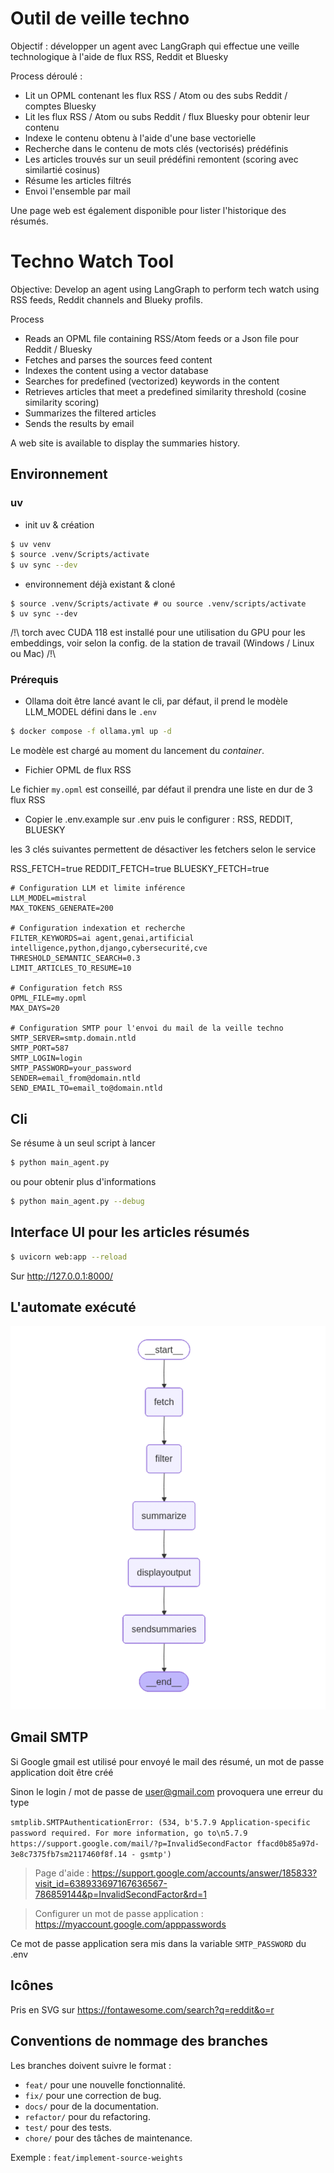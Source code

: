 # Outil de veille techno

Objectif : développer un agent avec LangGraph qui effectue une veille technologique à l'aide de flux RSS, Reddit et Bluesky 


Process déroulé :

- Lit un OPML contenant les flux RSS / Atom ou des subs Reddit / comptes Bluesky
- Lit les flux RSS / Atom ou subs Reddit / flux Bluesky pour obtenir leur contenu
- Indexe le contenu obtenu à l'aide d'une base vectorielle
- Recherche dans le contenu de mots clés (vectorisés) prédéfinis 
- Les articles trouvés sur un seuil prédéfini remontent (scoring avec similartié cosinus)
- Résume les articles filtrés
- Envoi l'ensemble par mail

Une page web est également disponible pour lister l'historique des résumés.

# Techno Watch Tool

Objective: Develop an agent using LangGraph to perform tech watch using RSS feeds, Reddit channels and Blueky profils.

Process

- Reads an OPML file containing RSS/Atom feeds or a Json file pour Reddit / Bluesky
- Fetches and parses the sources feed content
- Indexes the content using a vector database
- Searches for predefined (vectorized) keywords in the content
- Retrieves articles that meet a predefined similarity threshold (cosine similarity scoring)
- Summarizes the filtered articles
- Sends the results by email

A web site is available to display the summaries history.

## Environnement

### uv

- init uv & création

```bash
$ uv venv
$ source .venv/Scripts/activate
$ uv sync --dev
```

- environnement déjà existant & cloné

```
$ source .venv/Scripts/activate # ou source .venv/scripts/activate
$ uv sync --dev
```

/!\ torch avec CUDA 118 est installé pour une utilisation du GPU pour les embeddings, voir selon la config. de la station de travail (Windows / Linux ou Mac) /!\

### Prérequis

- Ollama doit être lancé avant le cli, par défaut, il prend le modèle LLM_MODEL défini dans le `.env`


```bash
$ docker compose -f ollama.yml up -d
```

Le modèle est chargé au moment du lancement du _container_.

- Fichier OPML de flux RSS

Le fichier `my.opml` est conseillé, par défaut il prendra une liste en dur de 3 flux RSS

- Copier le .env.example sur .env puis le configurer : RSS, REDDIT, BLUESKY

les 3 clés suivantes permettent de désactiver les fetchers selon le service

RSS_FETCH=true
REDDIT_FETCH=true
BLUESKY_FETCH=true

```
# Configuration LLM et limite inférence
LLM_MODEL=mistral
MAX_TOKENS_GENERATE=200

# Configuration indexation et recherche
FILTER_KEYWORDS=ai agent,genai,artificial intelligence,python,django,cybersecurité,cve
THRESHOLD_SEMANTIC_SEARCH=0.3
LIMIT_ARTICLES_TO_RESUME=10

# Configuration fetch RSS
OPML_FILE=my.opml
MAX_DAYS=20

# Configuration SMTP pour l'envoi du mail de la veille techno
SMTP_SERVER=smtp.domain.ntld
SMTP_PORT=587
SMTP_LOGIN=login
SMTP_PASSWORD=your_password
SENDER=email_from@domain.ntld
SEND_EMAIL_TO=email_to@domain.ntld
```


## Cli

Se résume à un seul script à lancer

```bash
$ python main_agent.py
```

ou pour obtenir plus d'informations 

```bash
$ python main_agent.py --debug
```

## Interface UI pour les articles résumés

```bash
$ uvicorn web:app --reload
```

Sur http://127.0.0.1:8000/

## L'automate exécuté 

![Schéma généré](schema-graphe.png)

## Gmail SMTP

Si Google gmail est utilisé pour envoyé le mail des résumé, un mot de passe application doit être créé 

Sinon le login / mot de passe de user@gmail.com provoquera une erreur du type

`smtplib.SMTPAuthenticationError: (534, b'5.7.9 Application-specific password required. For more information, go to\n5.7.9  https://support.google.com/mail/?p=InvalidSecondFactor ffacd0b85a97d-3e8c7375fb7sm2117460f8f.14 - gsmtp')`

> Page d'aide : https://support.google.com/accounts/answer/185833?visit_id=638933697167636567-786859144&p=InvalidSecondFactor&rd=1 

> Configurer un mot de passe application : https://myaccount.google.com/apppasswords 

Ce mot de passe application sera mis dans la variable `SMTP_PASSWORD` du .env

## Icônes

Pris en SVG sur https://fontawesome.com/search?q=reddit&o=r

## Conventions de nommage des branches

Les branches doivent suivre le format :
- `feat/` pour une nouvelle fonctionnalité.
- `fix/` pour une correction de bug.
- `docs/` pour de la documentation.
- `refactor/` pour du refactoring.
- `test/` pour des tests.
- `chore/` pour des tâches de maintenance.

Exemple : `feat/implement-source-weights`
